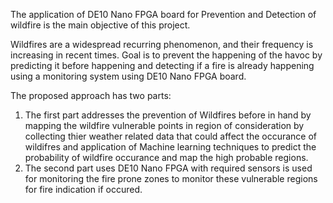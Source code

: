 The application of DE10 Nano FPGA board for Prevention and Detection of wildfire is the main objective of this project.

Wildfires are a widespread recurring phenomenon, and their frequency is increasing in recent times.
Goal is to prevent the happening of the havoc by predicting it before happening and detecting if a fire is already happening using a monitoring system using DE10 Nano FPGA board.

The proposed approach has two parts:
1. The first part addresses the prevention of Wildfires before in hand by mapping the wildfire vulnerable points in region of consideration by collecting thier weather related data that could affect the occurance of wildifres and application of Machine learning techniques to predict the probability of wildfire occurance and map the high probable regions.
2. The second part uses DE10 Nano FPGA with required sensors is used for monitoring the fire prone zones to monitor these vulnerable regions for fire indication if occured.

